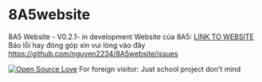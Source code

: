 # 8A5website
8A5 Website - V0.2.1- in development
Website của 8A5: [LINK TO WEBSITE](http://8-a-5.c1.biz)
Báo lỗi hay đóng góp xin vui lòng vào đây https://github.com/nguyen2234/8A5website/issues

[![Open Source Love](https://badges.frapsoft.com/os/v3/open-source.svg?v=103)](https://github.com/ellerbrock/open-source-badges/)
For foreign visitor: Just school project don't mind
